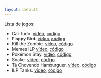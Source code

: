 ```yaml
---
layout: default
---
```


Lista de jogos:

- Cai Tudo. [vídeo](https://youtu.be/LB_31auynWs), [código](https://github.com/rodrigorgs/jogos-ilp/tree/master/src/cai-tudo)
- Flappy Bird. [vídeo](https://youtu.be/9CXpnMF1CHA), [código](https://github.com/rodrigorgs/jogos-ilp/tree/master/src/flappy-bird)
- Kill the Zombie. [vídeo](https://youtu.be/NEbI9aaPG0w), [código](https://github.com/rodrigorgs/jogos-ilp/tree/master/src/kill-the-zombie)
- Memes ILP [vídeo](https://youtu.be/YV6loKvH9kI), [código](https://github.com/rodrigorgs/jogos-ilp/tree/master/src/memes-ilp)
- Pokémon Stay. [vídeo](https://youtu.be/nAuyA1uQKcI), [código](https://github.com/rodrigorgs/jogos-ilp/tree/master/src/pokemon-stay)
- Snake. [vídeo](https://youtu.be/exfmbeVZkWk), [código](https://github.com/rodrigorgs/jogos-ilp/tree/master/src/snake)
- Tá Chovendo Hamburguer. [vídeo](https://youtu.be/dDPwXwz_wvA), [código](https://github.com/rodrigorgs/jogos-ilp/tree/master/src/ta-chovendo-hamburguer)
- ILP Tanks. [vídeo](https://youtu.be/-c7fbMlZ71o), [código](https://github.com/rodrigorgs/jogos-ilp/tree/master/src/ilp-tanks)